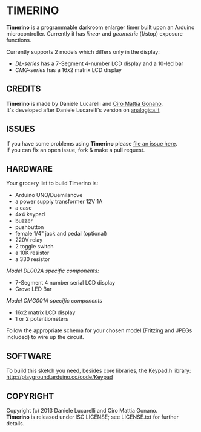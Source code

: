 ﻿# TIMERINO

**Timerino** is a programmable darkroom enlarger timer built upon an Arduino microcontroller.
Currently it has _linear_ and _geometric_ (f/stop) exposure functions.

Currently supports 2 models which differs only in the display:
 * *DL-series* has a 7-Segment 4-number LCD display and a 10-led bar
 * *CMG-series* has a 16x2 matrix LCD display


## CREDITS
**Timerino** is made by Daniele Lucarelli and [Ciro Mattia Gonano](http://github.com/ciromattia).  
It's developed after Daniele Lucarelli's version on
[analogica.it](http://www.analogica.it/upgrade-timer-con-keypad-t6797.html)


## ISSUES
If you have some problems using **Timerino** please [file an issue here](https://github.com/ciromattia/timerino/issues/new).  
If you can fix an open issue, fork & make a pull request.  


## HARDWARE

Your grocery list to build Timerino is:  
- Arduino UNO/Duemilanove
- a power supply transformer 12V 1A
- a case
- 4x4 keypad
- buzzer
- pushbutton
- female 1/4" jack and pedal (optional)
- 220V relay
- 2 toggle switch
- a 10K resistor
- a 330 resistor
 
*Model DL002A specific components:*
- 7-Segment 4 number serial LCD display
- Grove LED Bar
 
*Model CMG001A specific components*
- 16x2 matrix LCD display
- 1 or 2 potentiometers

Follow the appropriate schema for your chosen model (Fritzing and JPEGs included) to
wire up the circuit.


## SOFTWARE

To build this sketch you need, besides core libraries, the Keypad.h
 library: http://playground.arduino.cc/code/Keypad


## COPYRIGHT

Copyright (c) 2013 Daniele Lucarelli and Ciro Mattia Gonano.  
**Timerino** is released under ISC LICENSE; see LICENSE.txt for further details.